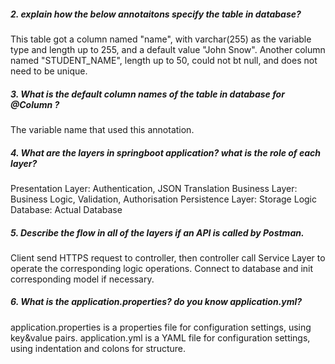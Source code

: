 ##### 2.  explain how the below annotaitons specify the table in database?
This table got a column named "name", with varchar(255) as the variable type and length up to 255, and a default value "John Snow".
Another column named "STUDENT_NAME", length up to 50, could not bt null, and does not need to be unique.

##### 3.  What is the default column names of the table in database for  @Column ?
The variable name that used this annotation.

##### 4.  What are the layers in springboot application? what is the role of each layer?
Presentation Layer: Authentication, JSON Translation
Business Layer: Business Logic, Validation, Authorisation
Persistence Layer: Storage Logic
Database: Actual Database

##### 5.  Describe the flow in all of the layers if an API is called by Postman.
Client send HTTPS request to controller, then controller call Service Layer to operate the corresponding logic operations. Connect to database and init corresponding model if necessary.

##### 6.  What is the application.properties? do you know application.yml?
application.properties is a properties file for configuration settings, using key&value pairs.
application.yml is a YAML file for configuration settings, using indentation and colons for structure.
